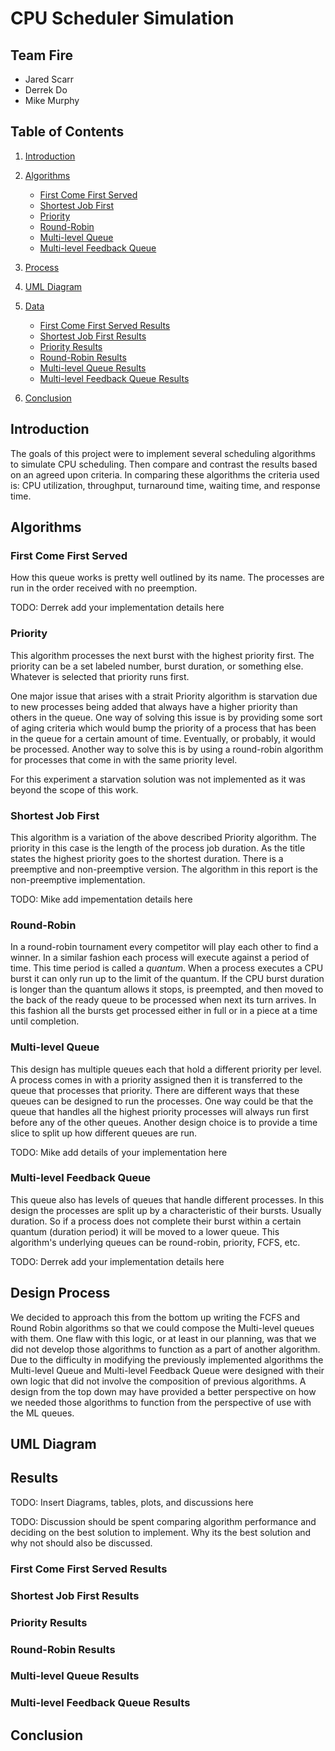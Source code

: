 # CPU Scheduler Simulation
## Team Fire
- Jared Scarr 
- Derrek Do
- Mike Murphy

## Table of Contents
1. [Introduction](#introduction)

2. [Algorithms](#algorithms)
   - [First Come First Served](#first-come-first-served)
   - [Shortest Job First](#shortest-job-first)
   - [Priority](#priority)
   - [Round-Robin](#round-robin)
   - [Multi-level Queue](#multi-level-queue)
   - [Multi-level Feedback Queue](#multi-level-feedback-queue)
8. [Process](#process)
8. [UML Diagram](#uml-diagram)
9. [Data](#results)
   - [First Come First Served Results](#first-come-first-served-results)
   - [Shortest Job First Results](#shortest-job-first-results)
   - [Priority Results](#priority-results)
   - [Round-Robin Results](#round-robin-results)
   - [Multi-level Queue Results](#multi-level-queue-results)
   - [Multi-level Feedback Queue Results](#multi-level-feedback-queue-results)
16. [Conclusion](#conclusion)

## Introduction

The goals of this project were to implement several scheduling algorithms to simulate CPU scheduling.
Then compare and contrast the results based on an agreed upon criteria. In comparing these algorithms
the criteria used is: CPU utilization, throughput, turnaround time, waiting time, and response time.

## Algorithms

### First Come First Served

How this queue works is pretty well outlined by its name. The processes are run in the order
received with no preemption.

TODO: Derrek add your implementation details here

### Priority

This algorithm processes the next burst with the highest priority first. The priority can
be a set labeled number, burst duration, or something else. Whatever is selected that
priority runs first.

One major issue that arises with a strait Priority algorithm is starvation due to
new processes being added that always have a higher priority than others in the queue.
One way of solving this issue is by providing some sort of aging criteria which
would bump the priority of a process that has been in the queue for a certain amount of time.
Eventually, or probably, it would be processed. Another way to solve this is
by using a round-robin algorithm for processes that come in with the same priority level.

For this experiment a starvation solution was not implemented as it was beyond the scope of
this work.

### Shortest Job First

This algorithm is a variation of the above described Priority algorithm. The priority in this
case is the length of the process job duration. As the title states the highest priority goes to
the shortest duration. There is a preemptive and non-preemptive version. The algorithm in this
report is the non-preemptive implementation.

TODO: Mike add impementation details here

### Round-Robin

In a round-robin tournament every competitor will play each other to find a winner.
In a similar fashion each process will execute against a period of time. This time
period is called a _quantum_. When a process executes a CPU burst it can only run
up to the limit of the quantum. If the CPU burst duration is longer than the quantum
allows it stops, is preempted, and then moved to the back of the ready queue to be processed
when next its turn arrives. In this fashion all the bursts get processed either in full
or in a piece at a time until completion.

### Multi-level Queue

This design has multiple queues each that hold a different priority per level. A process
comes in with a priority assigned then it is transferred to the queue that processes
that priority. There are different ways that these queues can be designed to run the processes.
One way could be that the queue that handles all the highest priority processes will
always run first before any of the other queues. Another design choice is to provide a time
slice to split up how different queues are run.

TODO: Mike add details of your implementation here

### Multi-level Feedback Queue

This queue also has levels of queues that handle different processes. In this design the processes
are split up by a characteristic of their bursts. Usually duration. So if a process does not
complete their burst within a certain quantum (duration period) it will be moved to a lower
queue. This algorithm's underlying queues can be round-robin, priority, FCFS, etc.

TODO: Derrek add your implementation details here

## Design Process

We decided to approach this from the bottom up writing the FCFS and Round Robin algorithms
so that we could compose the Multi-level queues with them. One flaw with this logic, or at
least in our planning, was that we did not develop those algorithms to function as a part
of another algorithm. Due to the difficulty in modifying the previously implemented algorithms
the Multi-level Queue and Multi-level Feedback Queue were designed with their own logic that did
not involve the composition of previous algorithms. A design from the top down may have provided
a better perspective on how we needed those algorithms to function from the perspective of
use with the ML queues.

## UML Diagram

## Results

TODO: Insert Diagrams, tables, plots, and discussions here

TODO: Discussion should be spent comparing algorithm performance and deciding on the best solution
to implement. Why its the best solution and why not should also be discussed.

### First Come First Served Results

### Shortest Job First Results

### Priority Results

### Round-Robin Results

### Multi-level Queue Results

### Multi-level Feedback Queue Results

## Conclusion

